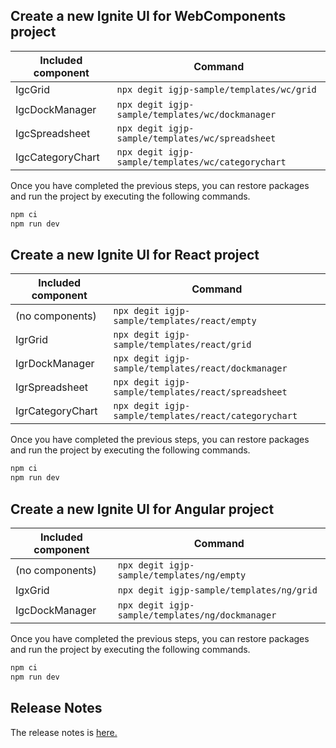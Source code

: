 ## Create a new Ignite UI for WebComponents project

| Included component | Command                                            |
| ------------------ | -------------------------------------------------- |
| IgcGrid            | `npx degit igjp-sample/templates/wc/grid`          |
| IgcDockManager     | `npx degit igjp-sample/templates/wc/dockmanager`   |
| IgcSpreadsheet     | `npx degit igjp-sample/templates/wc/spreadsheet`   |
| IgcCategoryChart   | `npx degit igjp-sample/templates/wc/categorychart` |

Once you have completed the previous steps, you can restore packages and run the project by executing the following commands.

```bash
npm ci
npm run dev
```

## Create a new Ignite UI for React project

| Included component | Command                                               |
| ------------------ | ----------------------------------------------------- |
| (no components)    | `npx degit igjp-sample/templates/react/empty`         |
| IgrGrid            | `npx degit igjp-sample/templates/react/grid`          |
| IgrDockManager     | `npx degit igjp-sample/templates/react/dockmanager`   |
| IgrSpreadsheet     | `npx degit igjp-sample/templates/react/spreadsheet`   |
| IgrCategoryChart   | `npx degit igjp-sample/templates/react/categorychart` |

Once you have completed the previous steps, you can restore packages and run the project by executing the following commands.

```bash
npm ci
npm run dev
```

## Create a new Ignite UI for Angular project

| Included component | Command                                            |
| ------------------ | -------------------------------------------------- |
| (no components)    | `npx degit igjp-sample/templates/ng/empty`         |
| IgxGrid            | `npx degit igjp-sample/templates/ng/grid`          |
| IgcDockManager     | `npx degit igjp-sample/templates/ng/dockmanager`   |

Once you have completed the previous steps, you can restore packages and run the project by executing the following commands.

```bash
npm ci
npm run dev
```

## Release Notes

The release notes is [here.](RELEASE-NOTES.txt)
